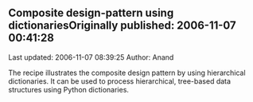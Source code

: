 ## Composite design-pattern using dictionariesOriginally published: 2006-11-07 00:41:28 
Last updated: 2006-11-07 08:39:25 
Author: Anand  
 
The recipe illustrates the composite design pattern by using hierarchical dictionaries. It can be used to process hierarchical, tree-based data structures using Python dictionaries.